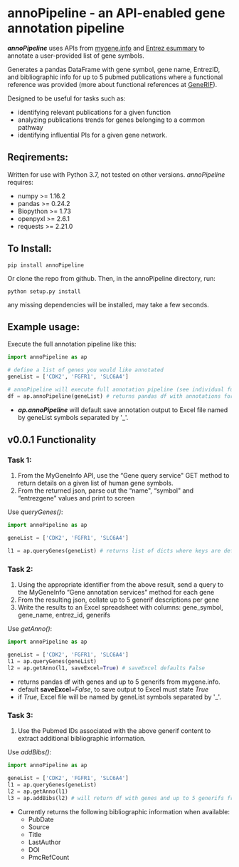 # annoPipeline - an API-enabled gene annotation pipeline

***annoPipeline*** uses APIs from [mygene.info](http://mygene.info/) and [Entrez esummary](https://dataguide.nlm.nih.gov/eutilities/utilities.html#esummary) to annotate a user-provided list of gene symbols.

Generates a pandas DataFrame with gene symbol, gene name, EntrezID, and bibliographic info for up to 5 pubmed publications where a functional reference was provided (more about functional references at [GeneRIF](https://www.ncbi.nlm.nih.gov/gene/about-generif)).

Designed to be useful for tasks such as:
* identifying relevant publications for a given function
* analyzing publications trends for genes belonging to a common pathway
* identifying influential PIs for a given gene network. 

## Reqirements:

Written for use with Python 3.7, not tested on other versions.
*annoPipeline* requires:
- numpy >= 1.16.2
- pandas >= 0.24.2
- Biopython >= 1.73
- openpyxl >= 2.6.1
- requests >= 2.21.0

## To Install:
```
pip install annoPipeline
```

Or clone the repo from github.
Then, in the annoPipeline directory, run:
```
python setup.py install
```
any missing dependencies will be installed, may take a few seconds.

## Example usage:

Execute the full annotation pipeline like this:
```python
import annoPipeline as ap

# define a list of genes you would like annotated
geneList = ['CDK2', 'FGFR1', 'SLC6A4']

# annoPipeline will execute full annotation pipeline (see individual functions below). 
df = ap.annoPipeline(geneList) # returns pandas df with annotations for gene and bibliographic info.
```
- ***ap.annoPipeline*** will default save annotation output to Excel file named by geneList symbols separated by '_'.

## v0.0.1 Functionality

### Task 1:
1.  From the MyGeneInfo API, use the “Gene query service" GET method to return details on a given list of human gene symbols.
2.  From the returned json, parse out the “name", “symbol" and “entrezgene" values and print to screen

Use *queryGenes()*:
```python
import annoPipeline as ap

geneList = ['CDK2', 'FGFR1', 'SLC6A4']

l1 = ap.queryGenes(geneList) # returns list of dicts where keys are default mygene fields (symbol,name,taxid,entrezgene,ensemblgene)
```

### Task 2: 
1. 	Using the appropriate identifier from the above result, send a query to the MyGeneInfo “Gene annotation services" method for each gene
2.	From the resulting json, collate up to 5 generif descriptions per gene
3.	Write the results to an Excel spreadsheet with columns: gene_symbol, gene_name, entrez_id, generifs

Use *getAnno()*:
```python
import annoPipeline as ap

geneList = ['CDK2', 'FGFR1', 'SLC6A4']
l1 = ap.queryGenes(geneList)
l2 = ap.getAnno(l1, saveExcel=True) # saveExcel defaults False
```
- returns pandas df with genes and up to 5 generifs from mygene.info. 
- default **saveExcel**=*False*, to save output to Excel must state *True*
- if *True*, Excel file will be named by geneList symbols separated by '_'. 

### Task 3:
1.  Use the Pubmed IDs associated with the above generif content to extract additional bibliographic information.

Use *addBibs()*:
```python
import annoPipeline as ap

geneList = ['CDK2', 'FGFR1', 'SLC6A4']
l1 = ap.queryGenes(geneList)
l2 = ap.getAnno(l1)
l3 = ap.addBibs(l2) # will return df with genes and up to 5 generifs from mygene.info
```  
* Currently returns the following bibliographic information when available:
    * PubDate
    * Source
    * Title
    * LastAuthor
    * DOI
    * PmcRefCount